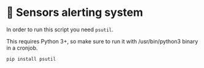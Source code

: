 # 🚨 Sensors alerting system


In order to run this script you need `psutil`.

This requires Python 3+, so make sure to run it with /usr/bin/python3 binary in a cronjob.

```python
pip install psutil
```

